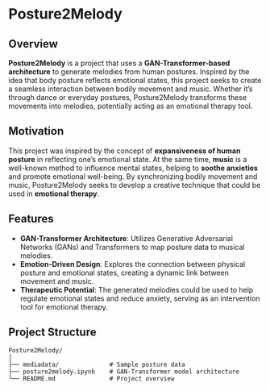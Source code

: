 # Posture2Melody

## Overview

**Posture2Melody** is a project that uses a **GAN-Transformer-based architecture** to generate melodies from human postures. Inspired by the idea that body posture reflects emotional states, this project seeks to create a seamless interaction between bodily movement and music. Whether it’s through dance or everyday postures, Posture2Melody transforms these movements into melodies, potentially acting as an emotional therapy tool.

## Motivation

This project was inspired by the concept of **expansiveness of human posture** in reflecting one’s emotional state. At the same time, **music** is a well-known method to influence mental states, helping to **soothe anxieties** and promote emotional well-being. By synchronizing bodily movement and music, Posture2Melody seeks to develop a creative technique that could be used in **emotional therapy**.

## Features

- **GAN-Transformer Architecture**: Utilizes Generative Adversarial Networks (GANs) and Transformers to map posture data to musical melodies.
- **Emotion-Driven Design**: Explores the connection between physical posture and emotional states, creating a dynamic link between movement and music.
- **Therapeutic Potential**: The generated melodies could be used to help regulate emotional states and reduce anxiety, serving as an intervention tool for emotional therapy.

## Project Structure
```
Posture2Melody/
│
├── mediadata/              # Sample posture data
├── posture2melody.ipynb    # GAN-Transformer model architecture
└── README.md               # Project overview
```